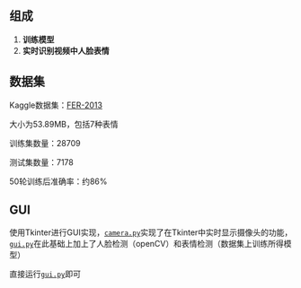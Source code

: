 ## 组成

1. **训练模型**
2. **实时识别视频中人脸表情**

## 数据集

Kaggle数据集：[FER-2013](https://www.kaggle.com/msambare/fer2013)

大小为53.89MB，包括7种表情

训练集数量：28709

测试集数量：7178

50轮训练后准确率：约86%

## GUI

使用Tkinter进行GUI实现，[`camera.py`](camera.py)实现了在Tkinter中实时显示摄像头的功能，[`gui.py`](gui.py)在此基础上加上了人脸检测（openCV）和表情检测（数据集上训练所得模型）

直接运行[`gui.py`](gui.py)即可